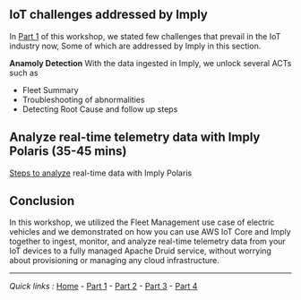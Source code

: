 ## IoT challenges addressed by Imply 

In [Part 1](https://github.com/implydata/imply-iot-workshop/tree/main/Part1#apache-druid-to-rescue) of this workshop, we stated few challenges that prevail in the IoT industry now, Some of which are addressed by Imply in this section. 

**Anamoly Detection** 
With the data ingested in Imply, we unlock several ACTs such as 
-  Fleet Summary
-  Troubleshooting of abnormalities
-  Detecting Root Cause and follow up steps

## Analyze real-time telemetry data with Imply Polaris  (35-45 mins)

[Steps to analyze](/Part4/IoTWorkshop-ImplyPolarisStoryboard.pdf) real-time data with Imply Polaris 

## Conclusion 

In this workshop, we utilized the Fleet Management use case of electric vehicles and we demonstrated on how you can use AWS IoT Core and Imply together to ingest, monitor, and analyze real-time telemetry data from your IoT devices to a fully managed Apache Druid service, without worrying about provisioning or managing any cloud infrastructure. 


***
*Quick links :*
[Home](/README.md) - [Part 1](/Part1/README.md) - [Part 2](/Part2/README.md) - [Part 3](/Part3/README.md) - [Part 4](/Part4/README.md)
